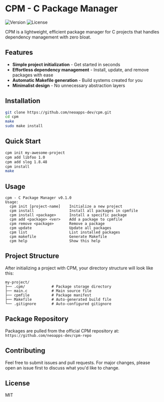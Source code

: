 # CPM - C Package Manager

![Version](https://img.shields.io/badge/version-0.1.0-blue.svg)
![License](https://img.shields.io/badge/license-MIT-green.svg)

CPM is a lightweight, efficient package manager for C projects that handles dependency management with zero bloat.

## Features

- **Simple project initialization** - Get started in seconds
- **Effortless dependency management** - Install, update, and remove packages with ease
- **Automatic Makefile generation** - Build systems created for you
- **Minimalist design** - No unnecessary abstraction layers

## Installation

```bash
git clone https://github.com/neoapps-dev/cpm.git
cd cpm
make
sudo make install
```

## Quick Start

```bash
cpm init my-awesome-project
cpm add libfoo 1.0
cpm add slog 1.8.48
cpm install
make
```

## Usage

```
cpm - C Package Manager v0.1.0
Usage:
  cpm init [project-name]    Initialize a new project
  cpm install                Install all packages in cpmfile
  cpm install <package>      Install a specific package
  cpm add <package> <ver>    Add a package to cpmfile
  cpm remove <package>       Remove a package
  cpm update                 Update all packages
  cpm list                   List installed packages
  cpm makefile               Generate Makefile
  cpm help                   Show this help
```

## Project Structure

After initializing a project with CPM, your directory structure will look like this:

```
my-project/
├── .cpm/            # Package storage directory
├── main.c           # Main source file
├── cpmfile          # Package manifest
├── Makefile         # Auto-generated build file
└── .gitignore       # Auto-configured gitignore
```

## Package Repository

Packages are pulled from the official CPM repository at:
`https://github.com/neoapps-dev/cpm-repo`

## Contributing

Feel free to submit issues and pull requests. For major changes, please open an issue first to discuss what you'd like to change.

## License

MIT
